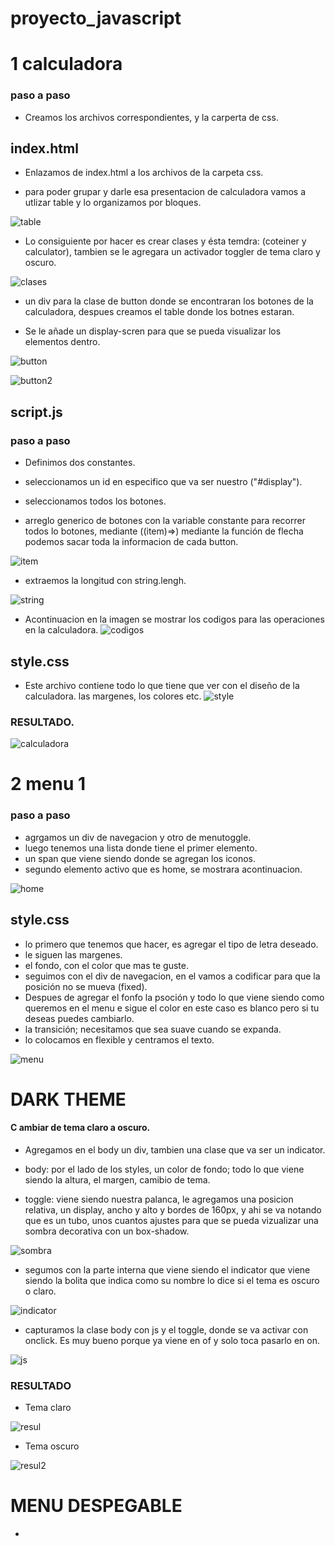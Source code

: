 # proyecto_javascript

# 1 calculadora
### paso a paso 

- Creamos los archivos correspondientes, y la carperta de css.
## index.html

- Enlazamos de index.html a los archivos de la carpeta css.

- para poder grupar y darle esa presentacion de calculadora vamos a utlizar table y lo organizamos por bloques.

![table](/img/table.png "table")

- Lo consiguiente por hacer es crear clases y ésta temdra: (coteiner y calculator), tambien se le agregara un activador toggler de tema claro y oscuro.

![clases](/img/clases.png "clases")

- un div para la clase de button donde se encontraran los botones de la calculadora, despues creamos el table donde los botnes estaran. 

- Se le añade un display-scren para que se pueda visualizar los elementos dentro.

![button](/img/button.png "button")

![button2](/img/button2.png "button2")

## script.js
### paso a paso

- Definimos dos constantes.

- seleccionamos un id en especifico que va ser nuestro ("#display").

- seleccionamos todos los botones.

- arreglo generico de botones con la variable constante para recorrer todos lo botones, mediante ((item)=>) mediante la función de flecha podemos sacar toda la informacion de  cada button.

![item](/img/item.png "item")

- extraemos la longitud con string.lengh.

![string](/img/string.png "string")

- Acontinuacion en la imagen se mostrar los codigos para las operaciones en la calculadora.
![codigos](/img/codigos.png "codigos")

## style.css

- Este archivo contiene todo lo que tiene que ver con el diseño de la calculadora.
las margenes, los colores  etc.
![style](/img/style.png "style")
### RESULTADO.
![calculadora](/img/calculadora.png "calculadora")

# 2 menu 1

### paso a paso

- agrgamos un  div de navegacion y otro de menutoggle.
- luego tenemos una lista donde tiene el primer elemento.
- un span que viene siendo donde se agregan los iconos.
- segundo elemento activo que es home, se mostrara  acontinuacion.

![home](/img/home.png "home")

## style.css

- lo primero que tenemos que hacer, es agregar el tipo de letra deseado.
- le siguen las margenes.
- el fondo, con el color que mas te guste.
- seguimos con el div de navegacion, en el vamos a codificar para que la posición no se mueva (fixed).
- Despues de agregar el fonfo la psoción y todo lo que viene siendo como queremos en el menu e sigue el color en este caso es blanco pero si tu deseas puedes cambiarlo.
- la transición; necesitamos que sea suave cuando se expanda.
- lo colocamos en flexible y centramos el texto.


![menu](/img/menu.png "menu")

# DARK THEME

#### C ambiar de tema claro a oscuro.

- Agregamos en el body un div, tambien una clase que va ser un indicator.

- body: por el lado de los styles, un color de fondo; todo lo que viene siendo la altura, el margen, camibio de tema.

- toggle: viene siendo nuestra palanca, le agregamos una posicion relativa, un display, ancho y alto y bordes de 160px, y ahi se va notando que es un tubo, unos cuantos ajustes para que se pueda vizualizar una sombra decorativa con un box-shadow.

![sombra](/img/sombra.png "sombra")

- segumos con la parte interna que viene siendo el indicator que viene siendo la bolita que indica como su nombre lo dice si el tema es oscuro o claro.

![indicator](/img/indicator.png "indicator")

- capturamos la clase body con js y el toggle, donde se va activar con onclick. Es muy bueno porque ya viene en of y solo toca pasarlo en on.

![js](/img/js.png "js")

### RESULTADO

- Tema claro

![resul](/img/resul.png "resul")  

- Tema oscuro

![resul2](/img/resul2.png "resul2")  

# MENU DESPEGABLE 

-